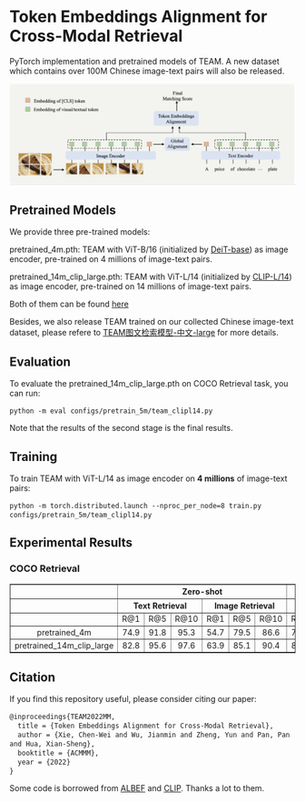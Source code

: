 # Token Embeddings Alignment for Cross-Modal Retrieval

PyTorch implementation and pretrained models of TEAM.
A new dataset which contains over 100M Chinese image-text pairs will also be released.

![Model](figs/framework.jpg)

## Pretrained Models

We provide three pre-trained models:

pretrained_4m.pth: TEAM with ViT-B/16 (initialized by [DeiT-base](https://dl.fbaipublicfiles.com/deit/deit_base_patch16_224-b5f2ef4d.pth)) as image encoder, pre-trained on 4 millions of image-text pairs.

pretrained_14m_clip_large.pth: TEAM with ViT-L/14 (initialized by [CLIP-L/14](https://openaipublic.azureedge.net/clip/models/b8cca3fd41ae0c99ba7e8951adf17d267cdb84cd88be6f7c2e0eca1737a03836/ViT-L-14.pt)) as image encoder, pre-trained on 14 millions of image-text pairs.

Both of them can be found [here](https://drive.google.com/drive/folders/1OynBsdlLGIY_Fue-6Qv86Rx7uo92KJBf?usp=sharing)

Besides, we also release TEAM trained on our collected Chinese image-text dataset, please refere to [TEAM图文检索模型-中文-large](https://modelscope.cn/models/damo/multi-modal_team-vit-large-patch14_multi-modal-similarity/summary) for more details.

## Evaluation

To evaluate the pretrained_14m_clip_large.pth on COCO Retrieval task, you can run:
```shell
python -m eval configs/pretrain_5m/team_clipl14.py
```
Note that the results of the second stage is the final results.

## Training
To train TEAM with ViT-L/14 as image encoder on **4 millions** of image-text pairs:
```
python -m torch.distributed.launch --nproc_per_node=8 train.py configs/pretrain_5m/team_clipl14.py
```

## Experimental Results
### COCO Retrieval
<table border="1" width="100%">
	<tr align="center">
        <th></th><th colspan="6">Zero-shot</th><th colspan="6">Finetune</th>
    </tr>
    <tr align="center">
        <th></th><th colspan="3">Text Retrieval</th><th colspan="3">Image Retrieval</th><th colspan="3">Text Retrieval</th><th colspan="3">Image Retrieval</th>
    </tr>
    <tr align="center">
        <td></td><td>R@1</td><td>R@5</td><td>R@10</td><td>R@1</td><td>R@5</td><td>R@10</td><td>R@1</td><td>R@5</td><td>R@10</td><td>R@1</td><td>R@5</td><td>R@10</td>
    </tr>
    <tr align="center">
        <td>pretrained_4m</td><td>74.9</td><td>91.8</td><td>95.3</td><td>54.7</td><td>79.5</td><td>86.6</td><td>77.3</td><td>93.6</td><td>96.5</td><td>59.7</td><td>83.2</td><td>89.4</td>
    </tr>
    <tr align="center">
        <td>pretrained_14m_clip_large</td><td>82.8</td><td>95.6</td><td>97.6</td><td>63.9</td><td>85.1</td><td>90.4</td><td>84.0</td><td>96.1</td><td>98.0</td><td>66.9</td><td>87.0</td><td>92.1</td>
    </tr>
</table>


## Citation
If you find this repository useful, please consider citing our paper:
```
@inproceedings{TEAM2022MM,
  title = {Token Embeddings Alignment for Cross-Modal Retrieval},
  author = {Xie, Chen-Wei and Wu, Jianmin and Zheng, Yun and Pan, Pan and Hua, Xian-Sheng},
  booktitle = {ACMMM},
  year = {2022}
}
```

Some code is borrowed from [ALBEF](https://github.com/salesforce/ALBEF) and [CLIP](https://github.com/openai/CLIP). Thanks a lot to them.
